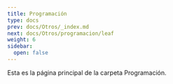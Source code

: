 ```yaml
---
title: Programación
type: docs
prev: docs/Otros/_index.md
next: docs/Otros/programacion/leaf
weight: 6
sidebar:
  open: false
---
```


Esta es la página principal de la carpeta Programación.
